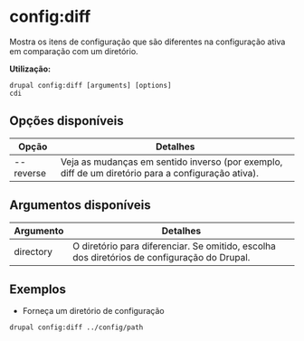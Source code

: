 # config:diff
Mostra os itens de configuração que são diferentes na configuração ativa em comparação com um diretório.

**Utilização:**
```
drupal config:diff [arguments] [options]
cdi
```

## Opções disponíveis
Opção | Detalhes
-------|-------------
--reverse | Veja as mudanças em sentido inverso (por exemplo, diff de um diretório para a configuração ativa).

## Argumentos disponíveis
Argumento | Detalhes
---------|-------------
directory | O diretório para diferenciar. Se omitido, escolha dos diretórios de configuração do Drupal.

## Exemplos
* Forneça um diretório de configuração
```
drupal config:diff ../config/path
```
